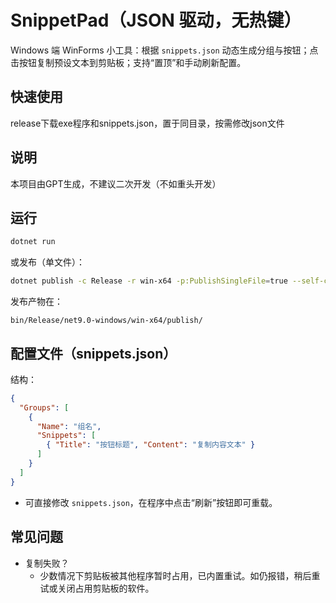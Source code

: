 # SnippetPad（JSON 驱动，无热键）

Windows 端 WinForms 小工具：根据 `snippets.json` 动态生成分组与按钮；点击按钮复制预设文本到剪贴板；支持“置顶”和手动刷新配置。

## 快速使用

release下载exe程序和snippets.json，置于同目录，按需修改json文件

## 说明

本项目由GPT生成，不建议二次开发（不如重头开发）

## 运行

```bash
dotnet run
```

或发布（单文件）：

```bash
dotnet publish -c Release -r win-x64 -p:PublishSingleFile=true --self-contained false
```

发布产物在：
```
bin/Release/net9.0-windows/win-x64/publish/
```

## 配置文件（snippets.json）

结构：
```json
{
  "Groups": [
    {
      "Name": "组名",
      "Snippets": [
        { "Title": "按钮标题", "Content": "复制内容文本" }
      ]
    }
  ]
}
```

- 可直接修改 `snippets.json`，在程序中点击“刷新”按钮即可重载。

## 常见问题

- 复制失败？
  - 少数情况下剪贴板被其他程序暂时占用，已内置重试。如仍报错，稍后重试或关闭占用剪贴板的软件。
